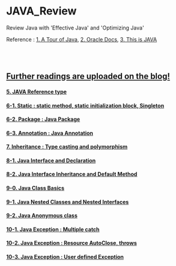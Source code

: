 # JAVA_Review
Review Java with 'Effective Java' and 'Optimizing Java'

Reference : [1. A Tour of Java](https://github.com/hashnut/JAVA_Review/blob/main/java_article_merged.pdf), [2. Oracle Docs](https://docs.oracle.com/javase/tutorial/java/TOC.html), [3. This is JAVA](http://www.yes24.com/Product/Goods/15651484)

<br></br>

## [**Further readings are uploaded on the blog!**](https://iamfoodie.tistory.com/category/Tutorials/Java)

#### [5. JAVA Reference type](https://koreanfoodie.me/635)
#### [6-1. Static : static method, static initialization block, Singleton](https://koreanfoodie.me/636)
#### [6-2. Package : Java Package](https://koreanfoodie.me/638)
#### [6-3. Annotation : Java Annotation](https://koreanfoodie.me/639)
#### [7. Inheritance : Type casting and polymorphism](https://iamfoodie.tistory.com/640)
#### [8-1. Java Interface and Declaration](https://iamfoodie.tistory.com/641)
#### [8-2. Java Interface Inheritance and Default Method](https://iamfoodie.tistory.com/manage/posts/)
#### [9-0. Java Class Basics](https://github.com/hashnut/Algorithms_and_Languages/edit/main/JAVA_Review/oracle_classes/README.md)
#### [9-1. Java Nested Classes and Nested Interfaces](https://iamfoodie.tistory.com/644)
#### [9-2. Java Anonymous class](https://koreanfoodie.me/645)
#### [10-1. Java Exception : Multiple catch](https://koreanfoodie.me/646)
#### [10-2. Java Exception : Resource AutoClose, throws](https://koreanfoodie.me/647)
#### [10-3. Java Exception : User defined Exception](https://koreanfoodie.me/648)
